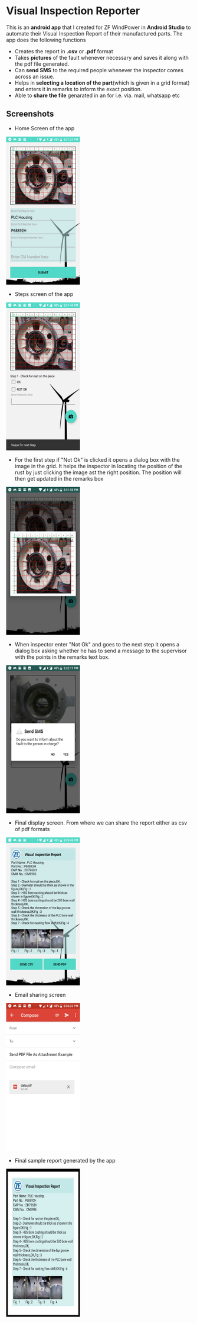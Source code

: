 # Visual Inspection Reporter
This is an **android app** that I created for ZF WindPower in **Android Studio** to automate their Visual Inspection Report of their manufactured parts.
The app does the following functions
* Creates the report in **.csv** or **.pdf** format
* Takes **pictures** of the fault whenever necessary and saves it along with the pdf file generated.
* Can **send SMS** to the required people whenever the inspector comes across an issue.
* Helps in **selecting a location of the part**(which is given in a grid format) and enters it in remarks to inform the exact position.
* Able to **share the file** genarated in an for i.e. via. mail, whatsapp etc

## Screenshots
* Home Screen of the app
<img src="home_screen.png" width="200" height="400" />

* Steps screen of the app
<img src="steps_screen.png" width="200" height="400" />

* For the first step if "Not Ok" is clicked it opens a dialog box with the image in the grid. It helps the inspector in locating the position of the rust by just clicking the image ast the right position. The position will then get updated in the remarks box
<img src="grid_from_which_location_can_be_selected.png" width="200" height="400" />

* When inspector enter "Not Ok" and goes to the next step it opens a dialog box asking whether he has to send a message to the supervisor with the points in the remarks text box.
<img src="sms_dialog.png" width="200" height="400" />

* Final display screen. From where we can share the report either as csv of pdf formats
<img src="final_display.png" width="200" height="400" />

* Email sharing screen
<img src="mail_intent.jpg" width="200" height="400" />

* Final sample report generated by the app
<img src="pdf.png" width="200" height="400" />

